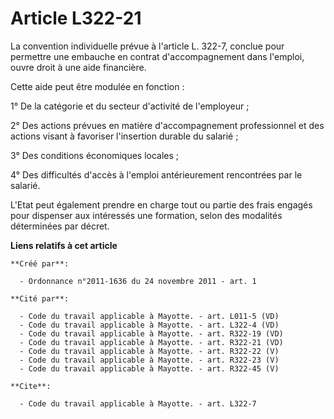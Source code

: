 # Article L322-21

La convention individuelle prévue à l'article L. 322-7, conclue pour permettre une embauche en contrat d'accompagnement dans
l'emploi, ouvre droit à une aide financière. 

Cette aide peut être modulée en fonction : 

1° De la catégorie et du secteur d'activité de l'employeur ; 

2° Des actions prévues en matière d'accompagnement professionnel et des actions visant à favoriser l'insertion durable du
salarié ; 

3° Des conditions économiques locales ; 

4° Des difficultés d'accès à l'emploi antérieurement rencontrées par le salarié. 

L'Etat peut également prendre en charge tout ou partie des frais engagés pour dispenser aux intéressés une formation, selon
des modalités déterminées par décret.

**Liens relatifs à cet article**

	**Créé par**:

	  - Ordonnance n°2011-1636 du 24 novembre 2011 - art. 1

	**Cité par**:

	  - Code du travail applicable à Mayotte. - art. L011-5 (VD)
	  - Code du travail applicable à Mayotte. - art. L322-4 (VD)
	  - Code du travail applicable à Mayotte. - art. R322-19 (VD)
	  - Code du travail applicable à Mayotte. - art. R322-21 (VD)
	  - Code du travail applicable à Mayotte. - art. R322-22 (V)
	  - Code du travail applicable à Mayotte. - art. R322-23 (V)
	  - Code du travail applicable à Mayotte. - art. R322-45 (V)

	**Cite**:

	  - Code du travail applicable à Mayotte. - art. L322-7
